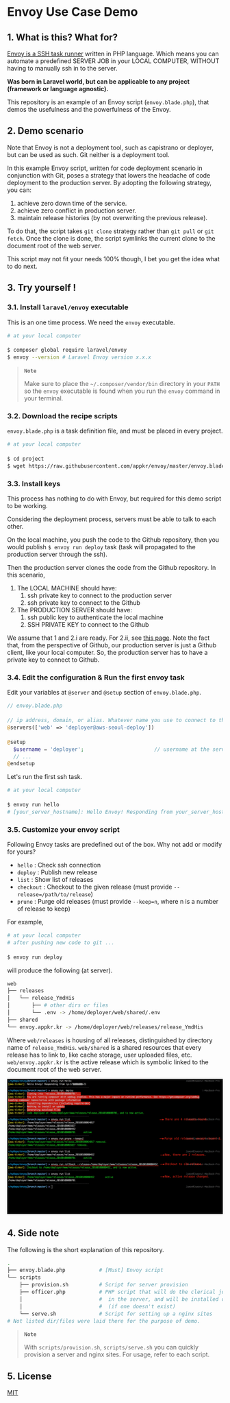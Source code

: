 # Envoy Use Case Demo

## 1. What is this? What for?

[Envoy is a SSH task runner](https://laravel.com/docs/envoy) written in PHP language. Which means you can automate a predefined SERVER JOB in your LOCAL COMPUTER, WITHOUT having to manually ssh in to the server.

**Was born in Laravel world, but can be applicable to any project (framework or language agnostic).** 

This repository is an example of an Envoy script (`envoy.blade.php`), that demos the usefulness and the powerfulness of the Envoy. 

## 2. Demo scenario

Note that Envoy is not a deployment tool, such as capistrano or deployer, but can be used as such. Git neither is a deployment tool. 

In this example Envoy script, written for code deployment scenario in conjunction with Git, poses a strategy that lowers the headache of code deployment to the production server. By adopting the following strategy, you can:

1.  achieve zero down time of the service.
2.  achieve zero conflict in production server.
3.  maintain release histories (by not overwriting the previous release).

To do that, the script takes `git clone` strategy rather than `git pull` or `git fetch`. Once the clone is done, the script symlinks the current clone to the document root of the web server.

This script may not fit your needs 100% though, I bet you get the idea what to do next.

## 3. Try yourself !

### 3.1. Install `laravel/envoy` executable 

This is an one time process. We need the `envoy` executable.

```bash
# at your local computer

$ composer global require laravel/envoy
$ envoy --version # Laravel Envoy version x.x.x
```

> **`Note`** 
> 
> Make sure to place the `~/.composer/vendor/bin` directory in your `PATH` so the `envoy` executable is found when you run the `envoy` command in your terminal.

### 3.2. Download the recipe scripts

`envoy.blade.php` is a task definition file, and must be placed in every project.

```bash
# at your local computer

$ cd project
$ wget https://raw.githubusercontent.com/appkr/envoy/master/envoy.blade.php
```

### 3.3. Install keys

This process has nothing to do with Envoy, but required for this demo script to be working. 

Considering the deployment process, servers must be able to talk to each other. 

On the local machine, you push the code to the Github repository, then you would publish `$ envoy run deploy` task (task will propagated to the production server through the ssh). 

Then the production server clones the code from the Github repository. In this scenario,

1.  The LOCAL MACHINE should have:
    1.  ssh private key to connect to the production server
    2.  ssh private key to connect to the Github
2.  The PRODUCTION SERVER should have:
    1.  ssh public key to authenticate the local machine 
    2.  SSH PRIVATE KEY to connect to the Github
    
We assume that 1 and 2.i are ready. For 2.ii, see [this page](https://help.github.com/articles/generating-an-ssh-key). Note the fact that, from the perspective of Github, our production server is just a Github client, like your local computer. So, the production server has to have a private key to connect to Github. 

### 3.4. Edit the configuration & Run the first envoy task

Edit your variables at `@server` and `@setup` section of `envoy.blade.php`.

```php
// envoy.blade.php

// ip address, domain, or alias. Whatever name you use to connect to the server via ssh.
@servers(['web' => 'deployer@aws-seoul-deploy'])

@setup
  $username = 'deployer';                       // username at the server
  // ...
@endsetup
```

Let's run the first ssh task.

```bash
# at your local computer

$ envoy run hello
# [your_server_hostname]: Hello Envoy! Responding from your_server_hostname
```

### 3.5. Customize your envoy script

Following Envoy tasks are predefined out of the box. Why not add or modify for yours?

-   `hello`
    : Check ssh connection
-   `deploy`
    : Publish new release
-   `list`
    : Show list of releases
-   `checkout`
    : Checkout to the given release (must provide `--release=/path/to/release`)
-   `prune`
    : Purge old releases (must provide `--keep=n`, where n is a number of release to keep)

For example,

```bash
# at your local computer
# after pushing new code to git ...

$ envoy run deploy
```

will produce the following (at server).

```bash
web
├── releases
│   └── release_YmdHis
│       ├── # other dirs or files
│       └── .env -> /home/deployer/web/shared/.env
├── shared
└── envoy.appkr.kr -> /home/deployer/web/releases/release_YmdHis
```

Where `web/releases` is housing of all releases, distinguished by directory name of `release_YmdHis`. `web/shared` is a shared resources that every release has to link to, like cache storage, user uploaded files, etc. `web/envoy.appkr.kr` is the active release which is symbolic linked to the document root of the web server.

![](public/envoy-deployment.png)

## 4. Side note

The following is the short explanation of this repository.

```bash
.
├── envoy.blade.php           # [Must] Envoy script
└── scripts
    ├── provision.sh          # Script for server provision
    ├── officer.php           # PHP script that will do the clerical job of keeping the release history ledger 
    │                         #  in the server, and will be installed on the server while running any task.
    │                         #  (if one doesn't exist)
    └── serve.sh              # Script for setting up a nginx sites
# Not listed dir/files were laid there for the purpose of demo.
```

> **`Note`** 
>
> With `scripts/provision.sh`, `scripts/serve.sh` you can quickly provision a server and nginx sites. For usage, refer to each script.

## 5. License

[MIT](https://github.com/appkr/envoy/blob/master/LICENSE) 





